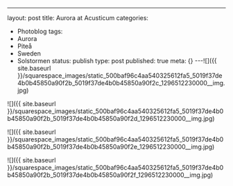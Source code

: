 ---
layout: post
title: Aurora at Acusticum
categories:
- Photoblog
tags:
- Aurora
- Piteå
- Sweden
- Solstormen
status: publish
type: post
published: true
meta: {}
---![]({{ site.baseurl }}/squarespace_images/static_500baf96c4aa540325612fa5_5019f37de4b0b45850a90f2b_5019f37de4b0b45850a90f2c_1296512230000__img.jpg)
  

  
   
![]({{ site.baseurl }}/squarespace_images/static_500baf96c4aa540325612fa5_5019f37de4b0b45850a90f2b_5019f37de4b0b45850a90f2d_1296512230000__img.jpg)
  

  
   
![]({{ site.baseurl }}/squarespace_images/static_500baf96c4aa540325612fa5_5019f37de4b0b45850a90f2b_5019f37de4b0b45850a90f2e_1296512230000__img.jpg)
  

  
   
![]({{ site.baseurl }}/squarespace_images/static_500baf96c4aa540325612fa5_5019f37de4b0b45850a90f2b_5019f37de4b0b45850a90f2f_1296512230000__img.jpg)

